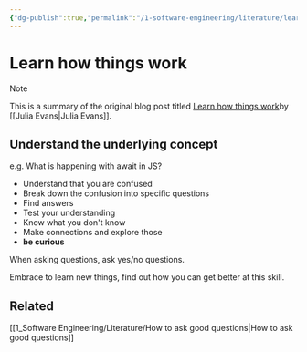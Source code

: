 ```yaml
---
{"dg-publish":true,"permalink":"/1-software-engineering/literature/learn-how-things-work/","tags":["code/best_practices"],"created":"2023-09-11T17:59:11.816-05:00","updated":"2023-09-19T08:07:50.466-05:00"}
---
```


# Learn how things work

> [!NOTE]
> This is a summary of the original blog post titled [Learn how things work](https://jvns.ca/blog/learn-how-things-work/)by [[Julia Evans\|Julia Evans]].
## Understand the underlying concept
e.g. What is happening with await in JS?

- Understand that you are confused
- Break down the confusion into specific questions
- Find answers
- Test your understanding
- Know what you don't know
- Make connections and explore those
- **be curious**

When asking questions, ask yes/no questions.

Embrace to learn new things, find out how you can get better at this skill.
## Related
[[1_Software Engineering/Literature/How to ask good questions\|How to ask good questions]]